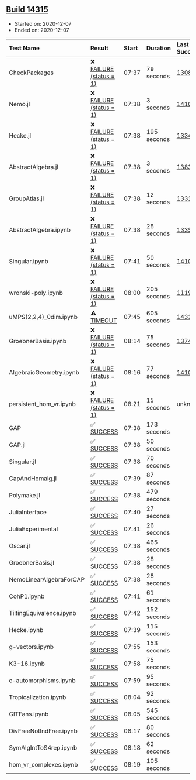 ## [Build 14315](https://oscarci.mathematik.uni-kl.de/job/oscar/14315/)

* Started on: 2020-12-07
* Ended on: 2020-12-07

| Test Name    | Result | Start | Duration | Last Success | First Failure |
|:-------------|:-------|:------|:---------|:-------------|:--------------|
| CheckPackages | ❌ [FAILURE (status = 1)](https://oscarci.mathematik.uni-kl.de/job/oscar/14315/artifact/logs/build-14315/CheckPackages.log) | 07:37 | 79 seconds | [13085](https://oscarci.mathematik.uni-kl.de/job/oscar/13085/) | [13086](https://oscarci.mathematik.uni-kl.de/job/oscar/13086/) |
| Nemo.jl | ❌ [FAILURE (status = 1)](https://oscarci.mathematik.uni-kl.de/job/oscar/14315/artifact/logs/build-14315/Nemo.jl.log) | 07:38 | 3 seconds | [14101](https://oscarci.mathematik.uni-kl.de/job/oscar/14101/) | [14102](https://oscarci.mathematik.uni-kl.de/job/oscar/14102/) |
| Hecke.jl | ❌ [FAILURE (status = 1)](https://oscarci.mathematik.uni-kl.de/job/oscar/14315/artifact/logs/build-14315/Hecke.jl.log) | 07:38 | 195 seconds | [13341](https://oscarci.mathematik.uni-kl.de/job/oscar/13341/) | [13342](https://oscarci.mathematik.uni-kl.de/job/oscar/13342/) |
| AbstractAlgebra.jl | ❌ [FAILURE (status = 1)](https://oscarci.mathematik.uni-kl.de/job/oscar/14315/artifact/logs/build-14315/AbstractAlgebra.jl.log) | 07:38 | 3 seconds | [13837](https://oscarci.mathematik.uni-kl.de/job/oscar/13837/) | [13838](https://oscarci.mathematik.uni-kl.de/job/oscar/13838/) |
| GroupAtlas.jl | ❌ [FAILURE (status = 1)](https://oscarci.mathematik.uni-kl.de/job/oscar/14315/artifact/logs/build-14315/GroupAtlas.jl.log) | 07:38 | 12 seconds | [13311](https://oscarci.mathematik.uni-kl.de/job/oscar/13311/) | [13312](https://oscarci.mathematik.uni-kl.de/job/oscar/13312/) |
| AbstractAlgebra.ipynb | ❌ [FAILURE (status = 1)](https://oscarci.mathematik.uni-kl.de/job/oscar/14315/artifact/logs/build-14315/AbstractAlgebra.ipynb.log) | 07:38 | 28 seconds | [13355](https://oscarci.mathematik.uni-kl.de/job/oscar/13355/) | [13356](https://oscarci.mathematik.uni-kl.de/job/oscar/13356/) |
| Singular.ipynb | ❌ [FAILURE (status = 1)](https://oscarci.mathematik.uni-kl.de/job/oscar/14315/artifact/logs/build-14315/Singular.ipynb.log) | 07:41 | 50 seconds | [14101](https://oscarci.mathematik.uni-kl.de/job/oscar/14101/) | [14102](https://oscarci.mathematik.uni-kl.de/job/oscar/14102/) |
| wronski-poly.ipynb | ❌ [FAILURE (status = 1)](https://oscarci.mathematik.uni-kl.de/job/oscar/14315/artifact/logs/build-14315/wronski-poly.ipynb.log) | 08:00 | 205 seconds | [11192](https://oscarci.mathematik.uni-kl.de/job/oscar/11192/) | [11193](https://oscarci.mathematik.uni-kl.de/job/oscar/11193/) |
| uMPS(2,2,4)_0dim.ipynb | ⚠ [TIMEOUT](https://oscarci.mathematik.uni-kl.de/job/oscar/14315/artifact/logs/build-14315/uMPS-2-2-4-_0dim.ipynb.log) | 07:45 | 605 seconds | [14314](https://oscarci.mathematik.uni-kl.de/job/oscar/14314/) | [14315](https://oscarci.mathematik.uni-kl.de/job/oscar/14315/) |
| GroebnerBasis.ipynb | ❌ [FAILURE (status = 1)](https://oscarci.mathematik.uni-kl.de/job/oscar/14315/artifact/logs/build-14315/GroebnerBasis.ipynb.log) | 08:14 | 75 seconds | [13748](https://oscarci.mathematik.uni-kl.de/job/oscar/13748/) | [13749](https://oscarci.mathematik.uni-kl.de/job/oscar/13749/) |
| AlgebraicGeometry.ipynb | ❌ [FAILURE (status = 1)](https://oscarci.mathematik.uni-kl.de/job/oscar/14315/artifact/logs/build-14315/AlgebraicGeometry.ipynb.log) | 08:16 | 77 seconds | [14101](https://oscarci.mathematik.uni-kl.de/job/oscar/14101/) | [14102](https://oscarci.mathematik.uni-kl.de/job/oscar/14102/) |
| persistent_hom_vr.ipynb | ❌ [FAILURE (status = 1)](https://oscarci.mathematik.uni-kl.de/job/oscar/14315/artifact/logs/build-14315/persistent_hom_vr.ipynb.log) | 08:21 | 15 seconds | unknown | unknown |
| GAP | ✅ [SUCCESS](https://oscarci.mathematik.uni-kl.de/job/oscar/14315/artifact/logs/build-14315/GAP.log) | 07:38 | 173 seconds |  |  |
| GAP.jl | ✅ [SUCCESS](https://oscarci.mathematik.uni-kl.de/job/oscar/14315/artifact/logs/build-14315/GAP.jl.log) | 07:38 | 50 seconds |  |  |
| Singular.jl | ✅ [SUCCESS](https://oscarci.mathematik.uni-kl.de/job/oscar/14315/artifact/logs/build-14315/Singular.jl.log) | 07:38 | 70 seconds |  |  |
| CapAndHomalg.jl | ✅ [SUCCESS](https://oscarci.mathematik.uni-kl.de/job/oscar/14315/artifact/logs/build-14315/CapAndHomalg.jl.log) | 07:39 | 87 seconds |  |  |
| Polymake.jl | ✅ [SUCCESS](https://oscarci.mathematik.uni-kl.de/job/oscar/14315/artifact/logs/build-14315/Polymake.jl.log) | 07:38 | 479 seconds |  |  |
| JuliaInterface | ✅ [SUCCESS](https://oscarci.mathematik.uni-kl.de/job/oscar/14315/artifact/logs/build-14315/JuliaInterface.log) | 07:40 | 27 seconds |  |  |
| JuliaExperimental | ✅ [SUCCESS](https://oscarci.mathematik.uni-kl.de/job/oscar/14315/artifact/logs/build-14315/JuliaExperimental.log) | 07:41 | 26 seconds |  |  |
| Oscar.jl | ✅ [SUCCESS](https://oscarci.mathematik.uni-kl.de/job/oscar/14315/artifact/logs/build-14315/Oscar.jl.log) | 07:38 | 465 seconds |  |  |
| GroebnerBasis.jl | ✅ [SUCCESS](https://oscarci.mathematik.uni-kl.de/job/oscar/14315/artifact/logs/build-14315/GroebnerBasis.jl.log) | 07:38 | 28 seconds |  |  |
| NemoLinearAlgebraForCAP | ✅ [SUCCESS](https://oscarci.mathematik.uni-kl.de/job/oscar/14315/artifact/logs/build-14315/NemoLinearAlgebraForCAP.log) | 07:38 | 28 seconds |  |  |
| CohP1.ipynb | ✅ [SUCCESS](https://oscarci.mathematik.uni-kl.de/job/oscar/14315/artifact/logs/build-14315/CohP1.ipynb.log) | 07:41 | 61 seconds |  |  |
| TiltingEquivalence.ipynb | ✅ [SUCCESS](https://oscarci.mathematik.uni-kl.de/job/oscar/14315/artifact/logs/build-14315/TiltingEquivalence.ipynb.log) | 07:42 | 152 seconds |  |  |
| Hecke.ipynb | ✅ [SUCCESS](https://oscarci.mathematik.uni-kl.de/job/oscar/14315/artifact/logs/build-14315/Hecke.ipynb.log) | 07:39 | 115 seconds |  |  |
| g-vectors.ipynb | ✅ [SUCCESS](https://oscarci.mathematik.uni-kl.de/job/oscar/14315/artifact/logs/build-14315/g-vectors.ipynb.log) | 07:55 | 153 seconds |  |  |
| K3-16.ipynb | ✅ [SUCCESS](https://oscarci.mathematik.uni-kl.de/job/oscar/14315/artifact/logs/build-14315/K3-16.ipynb.log) | 07:58 | 75 seconds |  |  |
| c-automorphisms.ipynb | ✅ [SUCCESS](https://oscarci.mathematik.uni-kl.de/job/oscar/14315/artifact/logs/build-14315/c-automorphisms.ipynb.log) | 07:59 | 95 seconds |  |  |
| Tropicalization.ipynb | ✅ [SUCCESS](https://oscarci.mathematik.uni-kl.de/job/oscar/14315/artifact/logs/build-14315/Tropicalization.ipynb.log) | 08:04 | 92 seconds |  |  |
| GITFans.ipynb | ✅ [SUCCESS](https://oscarci.mathematik.uni-kl.de/job/oscar/14315/artifact/logs/build-14315/GITFans.ipynb.log) | 08:05 | 545 seconds |  |  |
| DivFreeNotIndFree.ipynb | ✅ [SUCCESS](https://oscarci.mathematik.uni-kl.de/job/oscar/14315/artifact/logs/build-14315/DivFreeNotIndFree.ipynb.log) | 08:17 | 80 seconds |  |  |
| SymAlgIntToS4rep.ipynb | ✅ [SUCCESS](https://oscarci.mathematik.uni-kl.de/job/oscar/14315/artifact/logs/build-14315/SymAlgIntToS4rep.ipynb.log) | 08:18 | 62 seconds |  |  |
| hom_vr_complexes.ipynb | ✅ [SUCCESS](https://oscarci.mathematik.uni-kl.de/job/oscar/14315/artifact/logs/build-14315/hom_vr_complexes.ipynb.log) | 08:19 | 105 seconds |  |  |
